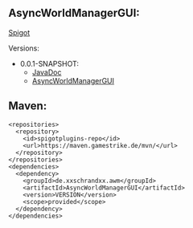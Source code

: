 ## AsyncWorldManagerGUI:
[Spigot](https://www.spigotmc.org/resources/async-worldmanager-awm.58943/)

Versions:
  * 0.0.1-SNAPSHOT:
    * [JavaDoc](https://maven.gamestrike.de/docs/AsyncWorldManagerGUI/0.0.1-SNAPSHOT/apidocs/)
    * [AsyncWorldManagerGUI](https://maven.gamestrike.de/docs/AsyncWorldManagerGUI/0.0.1-SNAPSHOT/AsyncWorldManagerGUI-0.0.1-SNAPSHOT.jar)

## Maven:
```
<repositories>
  <repository>
    <id>spigotplugins-repo</id>
    <url>https://maven.gamestrike.de/mvn/</url>
  </repository>
</repositories>
<dependencies>
  <dependency>
    <groupId>de.xxschrandxx.awm</groupId>
    <artifactId>AsyncWorldManagerGUI</artifactId>
    <version>VERSION</version>
    <scope>provided</scope>
  </dependency>
</dependencies>
```